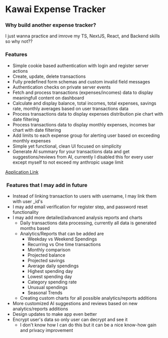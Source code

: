 # Kawai Expense Tracker

### Why build another expense tracker?

I just wanna practice and imrove my TS, NextJS, React, and Backend skills so why not??

### Features

-   Simple cookie based authentication with login and register server actions
-   Create, update, delete transactions
-   Fully predefined form schemas and custom invalid field messages
-   Authentication checks on private server events
-   Fetch and process transactions (expenses/incomes) data to display meaningfull content on dashboard
-   Calculate and display balance, total incomes, total expenses, savings rate, monthly averages based on user transactions data
-   Process transactions data to display expenses distribution pie chart with date filtering
-   Process transactions data to display monthly expenses, incomes bar chart with date filtering
-   Add limits to each expense group for alerting user based on exceeding monthly expenses
-   Simple yet functional, clean UI focused on simplicity
-   Generate AI summary for your transactions data and get suggestions/reviews from AI, currently I disabled this for every user except myself to not exceed my anthropic usage limit

[Application Link](https://kawai-expense-tracker.vercel.app/)

###  Features that I may add in future

-   Instead of linking transaction to users with username, I may link them with user \_id's
-   I may add email verification for register step, and password reset functionality
-   I may add more detailed/advanced analysis reports and charts
    -   Daily transactions data processing, currently all data is generated months based
    -   Analytics/Reports that can be added are
        -   Weekday vs Weekend Spendings
        -   Recurring vs One time transactions
        -   Monthly comparison
        -   Projected balance
        -   Projected savings
        -   Average daily spendings
        -   Highest spending day
        -   Lowest spending day
        -   Category spending rate
        -   Unusual spendings
        -   Seasonal Trends
    -   Creating custom charts for all possible analytics/reports additions
-   More customized AI suggestions and reviews based on new analytics/reports additions
-   Design updates to make app even better
-   Encrypt user's data so only user can decrypt and see it
    -   I don't know how I can do this but it can be a nice know-how gain and privacy improvement
